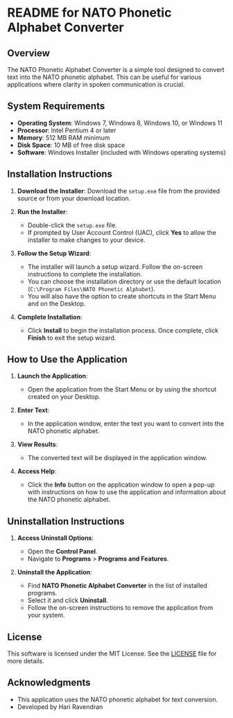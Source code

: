# README for NATO Phonetic Alphabet Converter

## Overview

The NATO Phonetic Alphabet Converter is a simple tool designed to convert text into the NATO phonetic alphabet. This can be useful for various applications where clarity in spoken communication is crucial.

## System Requirements

- **Operating System**: Windows 7, Windows 8, Windows 10, or Windows 11
- **Processor**: Intel Pentium 4 or later
- **Memory**: 512 MB RAM minimum
- **Disk Space**: 10 MB of free disk space
- **Software**: Windows Installer (included with Windows operating systems)

## Installation Instructions

1. **Download the Installer**:
   Download the `setup.exe` file from the provided source or from your download location.

2. **Run the Installer**:
   - Double-click the `setup.exe` file.
   - If prompted by User Account Control (UAC), click **Yes** to allow the installer to make changes to your device.

3. **Follow the Setup Wizard**:
   - The installer will launch a setup wizard. Follow the on-screen instructions to complete the installation.
   - You can choose the installation directory or use the default location (`C:\Program Files\NATO Phonetic Alphabet`).
   - You will also have the option to create shortcuts in the Start Menu and on the Desktop.

4. **Complete Installation**:
   - Click **Install** to begin the installation process. Once complete, click **Finish** to exit the setup wizard.

## How to Use the Application

1. **Launch the Application**:
   - Open the application from the Start Menu or by using the shortcut created on your Desktop.

2. **Enter Text**:
   - In the application window, enter the text you want to convert into the NATO phonetic alphabet.

3. **View Results**:
   - The converted text will be displayed in the application window. 

4. **Access Help**:
   - Click the **Info** button on the application window to open a pop-up with instructions on how to use the application and information about the NATO phonetic alphabet.

## Uninstallation Instructions

1. **Access Uninstall Options**:
   - Open the **Control Panel**.
   - Navigate to **Programs** > **Programs and Features**.

2. **Uninstall the Application**:
   - Find **NATO Phonetic Alphabet Converter** in the list of installed programs.
   - Select it and click **Uninstall**.
   - Follow the on-screen instructions to remove the application from your system.

## License

This software is licensed under the MIT License. See the [LICENSE](LICENSE) file for more details.

## Acknowledgments

- This application uses the NATO phonetic alphabet for text conversion.
- Developed by Hari Ravendran
